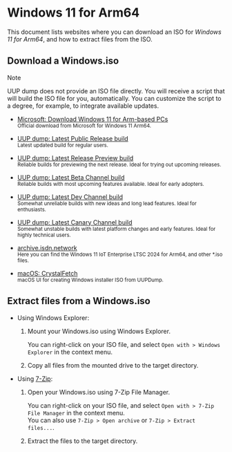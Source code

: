 # Windows 11 for Arm64

This document lists websites where you can download an ISO for *Windows 11 for Arm64*, and how to extract files from the ISO.

## Download a Windows.iso

> [!NOTE]  
> UUP dump does not provide an ISO file directly. You will receive a script that will build the ISO file for you, automatically. You can customize the script to a degree, for example, to integrate available updates.

- [Microsoft: Download Windows 11 for Arm-based PCs](https://www.microsoft.com/en-gb/software-download/windows11arm64)  
    <sup>Official download from Microsoft for Windows 11 Arm64.</sup>

- [UUP dump: Latest Public Release build](https://uupdump.net/fetchupd.php?arch=arm64&ring=retail)  
    <sup>Latest updated build for regular users.</sup>

- [UUP dump: Latest Release Preview build](https://uupdump.net/fetchupd.php?arch=arm64&ring=retail)  
    <sup>Reliable builds for previewing the next release. Ideal for trying out upcoming releases.</sup>

- [UUP dump: Latest Beta Channel build](https://uupdump.net/fetchupd.php?arch=arm64&ring=retail)  
    <sup>Reliable builds with most upcoming features available. Ideal for early adopters.</sup>

- [UUP dump: Latest Dev Channel build](https://uupdump.net/fetchupd.php?arch=arm64&ring=retail)  
    <sup>Somewhat unreliable builds with new ideas and long lead features. Ideal for enthusiasts.</sup>

- [UUP dump: Latest Canary Channel build](https://uupdump.net/fetchupd.php?arch=arm64&ring=retail)  
    <sup>Somewhat unstable builds with latest platform changes and early features. Ideal for highly technical users.</sup>

- [archive.isdn.network](https://archive.isdn.network/artifacts/)  
    <sup>Here you can find the Windows 11 IoT Enterprise LTSC 2024 for Arm64, and other *.iso files.</sup>

- [macOS: CrystalFetch](https://github.com/TuringSoftware/CrystalFetch)  
    <sup>macOS UI for creating Windows installer ISO from UUPDump.</sup>

## Extract files from a Windows.iso

- Using Windows Explorer:

    1. Mount your Windows.iso using Windows Explorer.

        You can right-click on your ISO file, and select `Open with > Windows Explorer` in the context menu.

    2. Copy all files from the mounted drive to the target directory.

- Using [7-Zip](https://www.7-zip.org):

    1. Open your Windows.iso using 7-Zip File Manager.

        You can right-click on your ISO file, and select `Open with > 7-Zip File Manager` in the context menu.  
        You can also use `7-Zip > Open archive` or `7-Zip > Extract files...`.
    
    2. Extract the files to the target directory.
